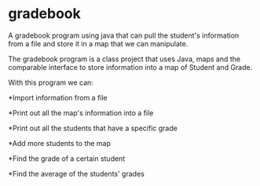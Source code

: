 # gradebook
A gradebook program using java that can pull the student's information from a file and store it in a map that we can manipulate.

The gradebook program is a class project that uses Java, maps and the comparable interface to store information into a map of Student and
Grade.

With this program we can:

*Import information from a file

*Print out all the map's information into a file

*Print out all the students that have a specific grade

*Add more students to the map

*Find the grade of a certain student

*Find the average of the students' grades

